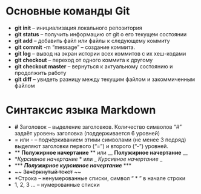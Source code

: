 # Основные команды Git

* **git init** – инициализация локального репозитория
* **git status** – получить информацию от git о его текущем состоянии
* **git add** – добавить файл или файлы к следующему коммиту
* **git commit** -m “message” – создание коммита.
* **git log** – вывод на экран истории всех коммитов с их хеш-кодами
* **git checkout** – переход от одного коммита к другому
* **git checkout master** – вернуться к актуальному состоянию и продолжить работу
* **git diff** – увидеть разницу между текущим файлом и закоммиченным файлом

# Синтаксис языка Markdown
* **#** Заголовок – выделение заголовков. Количество символов “#” задаёт уровень заголовка 
(поддерживается 6 уровней)
* = или - – подчёркиванием этими символами (не менее 3 подряд) выделяют заголовки первого 
(“=”) и второго (“-”) уровней.
* ** **Полужирное начертание** ** или __ __Полужирное начертание__ __
*  **Курсивное начертание* * или 
_ _Курсивное начертание_ _
* *** ***Полужирное курсивное начертание*** ***
* ~~ ~~Зачёркнутый текст~~ ~~
* *Строка – ненумерованные списки, символ “ * ” в начале строки
* 1, 2, 3 … – нумерованные списки
